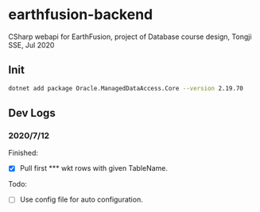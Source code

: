 # earthfusion-backend
CSharp webapi for EarthFusion, project of Database course design, Tongji SSE, Jul 2020

## Init
```bash
dotnet add package Oracle.ManagedDataAccess.Core --version 2.19.70
```

## Dev Logs

### 2020/7/12

Finished: 

- [X] Pull first *** wkt rows with given TableName.

Todo:

- [ ] Use config file for auto configuration.
